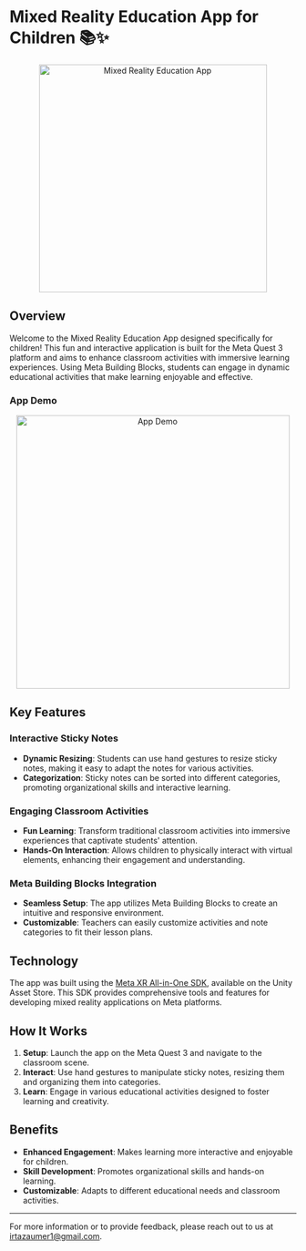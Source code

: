 # Mixed Reality Education App for Children 📚✨

<p align="center">
  <img src="https://github.com/user-attachments/assets/f313a4a4-0205-434f-bec1-1169a7f88769" alt="Mixed Reality Education App" width="400"/>
</p>

## Overview
Welcome to the Mixed Reality Education App designed specifically for children! This fun and interactive application is built for the Meta Quest 3 platform and aims to enhance classroom activities with immersive learning experiences. Using Meta Building Blocks, students can engage in dynamic educational activities that make learning enjoyable and effective.

### App Demo
<p align="center">
  <a href="https://res.cloudinary.com/upwork-fp/video/upload/c_scale,w_1000,q_auto/v1711760623/profile/portfolio/1552954420764622848/khzw1oadod7y06khffsu.mp4">
    <img src="https://img.youtube.com/vi/khzw1oadod7y06khffsu/0.jpg" alt="App Demo" width="480"/>
  </a>
</p>

## Key Features

### Interactive Sticky Notes
- **Dynamic Resizing**: Students can use hand gestures to resize sticky notes, making it easy to adapt the notes for various activities.
- **Categorization**: Sticky notes can be sorted into different categories, promoting organizational skills and interactive learning.

### Engaging Classroom Activities
- **Fun Learning**: Transform traditional classroom activities into immersive experiences that captivate students' attention.
- **Hands-On Interaction**: Allows children to physically interact with virtual elements, enhancing their engagement and understanding.

### Meta Building Blocks Integration
- **Seamless Setup**: The app utilizes Meta Building Blocks to create an intuitive and responsive environment.
- **Customizable**: Teachers can easily customize activities and note categories to fit their lesson plans.

## Technology
The app was built using the [Meta XR All-in-One SDK](https://assetstore.unity.com/packages/tools/integration/meta-xr-all-in-one-sdk-269657), available on the Unity Asset Store. This SDK provides comprehensive tools and features for developing mixed reality applications on Meta platforms.

## How It Works
1. **Setup**: Launch the app on the Meta Quest 3 and navigate to the classroom scene.
2. **Interact**: Use hand gestures to manipulate sticky notes, resizing them and organizing them into categories.
3. **Learn**: Engage in various educational activities designed to foster learning and creativity.

## Benefits
- **Enhanced Engagement**: Makes learning more interactive and enjoyable for children.
- **Skill Development**: Promotes organizational skills and hands-on learning.
- **Customizable**: Adapts to different educational needs and classroom activities.

---

For more information or to provide feedback, please reach out to us at [irtazaumer1@gmail.com](mailto:irtazaumer1@gmail.com).
